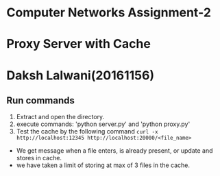 # Computer Networks Assignment-2
# Proxy Server with Cache
# Daksh Lalwani(20161156)

## Run commands
1. Extract and open the directory.
2. execute commands: 'python server.py' and 'python proxy.py'
3. Test the cache by the following command `curl -x http://localhost:12345 http://localhost:20000/<file_name>`

* We get message when a file enters, is already present, or update and stores in cache.
* we have taken a limit of storing at max of 3 files in the cache.


